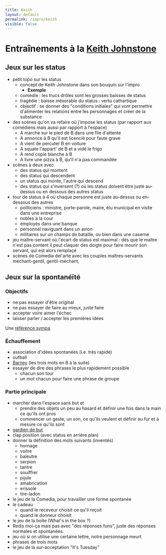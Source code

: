 ```yaml
---
title: Keith 
layout: default
permalink: /impro/keith
visible: false
---
```


# Entraînements à la [Keith Johnstone](https://en.wikipedia.org/wiki/Keith_Johnstone)

## Jeux sur les status

- petit topo sur les status
    - concept de Keith Johnstone dans son bouquin sur l'impro
        + **Exemple** 
    - comédie : les trucs drôles sont les grosses baisses de status
    - tragédie : baisse inéxorable du status : vertu cathartique 
    - objectif : se donner des "conditions initiales" qui vont permettre
      d'alimenter les relations entre les personnages et créer de la substance
- des scènes qu'on va refaire où j'impose les status (par rapport aux comédiens
  mais aussi par rapport à l'espace)
    * A marche sur le pied de B dans une file d'attente
    * A annonce à B qu'il est licencié pour faute grave
    * A vient de percuter B en voiture 
    * A squate l'appart' de B et a vidé le frigo
    * A rend copie blanche à B
    * A livre une pizza à B, qu'il n'a pas commandée
- scènes à deux avec 
    - des status qui montent
    - des status qui descendent
    - un status qui monte, l'autre qui descend
    - des status qui s'inversent (?)
où les status doivent être juste au-dessus ou en dessous des autres status
- tour de status à 4 où chaque personne est juste au-dessus ou en-dessous des
  autres
    * politiciens : ministre, porte-parole, maire, élu municipal en visite dans
      une entreprise
    * nobles à la cour 
    * employés dans une banque
    * personnel naviguant dans un avion
    * militaires sur un champs de bataille, ou bien dans une caserne
- jeu maître-servant où l'écart de status est maximal : dès que le maître n'est
  pas content il peut claquer des doigts pour faire mourir son servant, qui est
  alors remplaçé
- scènes de Comedia del'arte avec les couples maîtres-servants méchant-gentil,
  gentil-méchant, 

## Jeux sur la spontanéïté

### Objectifs

- ne pas essayer d'être original
- ne pas essayer de faire au mieux, juste faire
- accepter voire aimer l'échec
- laisser parler / accepter les premières idées

Une [référence
sympa](http://improvencyclopedia.org/categories/Spontaneity.html).

### Échauffement

- association d'idées spontanées (i.e. très rapide)
- oufball
- [Barney](http://improvencyclopedia.org/games//Barney.html) (les trois mots en
  B à la suite)
- essayer de dire des phrases le plus rapidement possible
    - chacun son tour 
    - un mot chacun pour faire une phrase de groupe

### Partie principale

- marcher dans l'espace sans but et 
    * prendre des objets un peu au hasard et définir une fois dans la main ce
      qu'ils ont pros
    * commencer un geste, un son, ce qu'ils veulent et définir au fur et à
      mesure ce qu'ils sont
- [gardien de but](http://www.dramaction.qc.ca/fr/le-gardien-de-but/)
- clap position (avec status en arrière plan)
- donner la définition des mots suivants (inventés)
    * hornage
    * voitre 
    * baleutre
    * serpion
    * tantre
    * souiffrer
    * pijule
    * amabrication
    * erissole
    * tire-ladon
- le jeu de la Comedia, pour travailler une forme spontanée
- le cadeau
    - quand le receveur choisit ce qu'il reçoit
    - quand le donneur choisit
- le jeu de la boite (What's in the box ?)
- Redis moi-ça mais pas avec "des réponses funs", juste des réponses normales et
  spontanées.
- jeu où si on utilise une certaine lettre, notre personnage meurt
- phrases de trois mots
- le jeu de la sur-acceptation "It's Tuesday"
